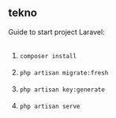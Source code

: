 ## tekno
Guide to start project Laravel:<br><br>
1. `composer install`<br><br>
2. `php artisan migrate:fresh` <br><br>
3. `php artisan key:generate`<br><br>
4. `php artisan serve`<br><br>

